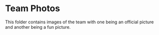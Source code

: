 # Team Photos
This folder contains images of the team with one being an official picture and another being a fun picture.